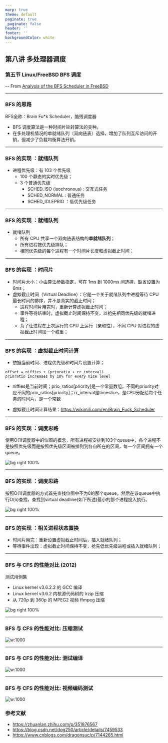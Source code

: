 ```yaml
---
marp: true
theme: default
paginate: true
_paginate: false
header: ''
footer: ''
backgroundColor: white
---
```


<!-- theme: gaia -->
<!-- _class: lead -->

## 第八讲 多处理器调度

### 第五节 Linux/FreeBSD BFS 调度


-- From [Analysis of the BFS Scheduler in FreeBSD](http://vellvisher.github.io/papers_reports/doc/BFS_FreeBSD.pdf)

---
### BFS 的思路
BFS全称：Brain Fu*k Scheduler，脑残调度器
- BFS 调度算法是一种时间片轮转算法的变种。
- 在多处理机情况的单就绪队列（双向链表）选择，增加了队列互斥访问的开销，但减少了负载均衡算法开销。

---
### BFS 的实现 ：就绪队列
- 进程优先级：有 103 个优先级
  - 100 个静态的实时优先级；
  - 3 个普通优先级 
      - SCHED_ISO (isochronous) : 交互式任务
      - SCHED_NORMAL  : 普通任务
      - SCHED_IDLEPRIO ：低优先级任务


---
### BFS 的实现 ：就绪队列

- 就绪队列
  - 所有 CPU 共享一个双向链表结构的**单就绪队列**；
  - 所有进程按优先级排队；
  - 相同优先级的每个进程有一个时间片长度和虚拟截止时间；


---
### BFS 的实现 ：时间片
- 时间片大小：小由算法参数指定，可在 1ms 到 1000ms 间选择，缺省设置为 6ms；
- 虚拟截止时间（Virtual Deadline）：它是一个关于就绪队列中进程等待 CPU 最长时间的排序，并不是真实的截止时间；
  -  进程时间片用完时，重新计算虚拟截止时间；
  - 事件等待结束时，虚拟截止时间保持不变，以抢先相同优先级的就绪进程；
  - 为了让进程在上次运行的 CPU 上运行（亲和性），不同 CPU 对进程的虚拟截止时间加一个权重；


---
### BFS 的实现 ：虚拟截止时间计算
- 依据当前时间、进程优先级和时间片设置计算；
```
offset = niffies + (prioratio ∗ rr_interval)
prioratio increases by 10% for every nice level
```
- niffies是当前时间；prio_ratios[priority]是一个常量数组，不同的priority对应不同的prio_ratios[priority]；rr_interval是timeslice，是CPU分配给每个任务的时间片，是一个常数

- 虚拟截止时间计算结果：https://wikimili.com/en/Brain_Fuck_Scheduler


---
### BFS 的实现 ：调度思路
使用O(1)调度器中的位图的概念，所有进程被安排到103个queue中，各个进程不是按照优先级而是按照优先级区间被排列到各自所在的区间，每一个区间拥有一个queue。
<!-- https://www.cnblogs.com/dragonsuc/p/7144265.html -->
![bg right 100%](figs/bfs.png)


---
### BFS 的实现 ：调度思路
按照O(1)调度器的方式首先查找位图中不为0的那个queue，然后在该queue中执行O(n)查找，查找到virtual deadline(如下所述)最小的那个进程投入执行。

![bg right 100%](figs/bfs.png)

---
### BFS 的实现 ：相关进程状态置换
- 时间片用完：重新设置虚拟截止时间后，插入就绪队列；
- 等待事件出现：虚拟截止时间保持不变，抢先低优先级进程或插入就绪队列；



---
### BFS 与 CFS 的性能对比 (2012)
测试用例集
- Linux kernel v3.6.2.2 的 GCC 编译
- Linux kernel v3.6.2 内核源代码树的 lrzip 压缩
- 从 720p 到 360p 的 MPEG2 视频 ffmpeg 压缩


![bg right 100%](figs/test-machines.png)

---
### BFS 与 CFS 的性能对比: 压缩测试
![w:1000](figs/compression-test.png)

---
### BFS 与 CFS 的性能对比: 测试编译
![w:1000](figs/make-test.png)

---
### BFS 与 CFS 的性能对比: 视频编码测试
![w:1000](figs/video-test.png)

### 参考文献
- https://zhuanlan.zhihu.com/p/351876567
- https://blog.csdn.net/dog250/article/details/7459533
- https://www.cnblogs.com/dragonsuc/p/7144265.html